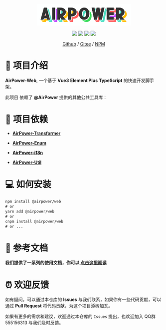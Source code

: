 <p align="center">
  <img width="300" src="./docs/airpower-bg.svg"/>
</p>

<p align="center">
  <img src="https://svg.hamm.cn?key=Lang&value=TypeScript&bg=green"/>
  <img src="https://svg.hamm.cn?key=Build&value=Vite"/>
  <img src="https://svg.hamm.cn?key=Base&value=Vue3"/>
  <img src="https://svg.hamm.cn?key=UI&value=ElementPlus"/>
</p>

<p align="center">
<a href="https://github.com/AirPowerTeam/AirPower-Web">Github</a> /
<a href="https://gitee.com/air-power/AirPower-Web">Gitee</a> /
<a href="https://www.npmjs.com/package/@airpower/web">NPM</a>
</p>

# 🎉 项目介绍

**AirPower-Web**, 一个基于 **Vue3** **Element Plus** **TypeScript** 的快速开发脚手架。

此项目 依赖了 **@AirPower** 提供的其他公共工具库：

# 🚗 项目依赖

- **[AirPower-Transformer](https://github.com/AirPowerTeam/AirPower-Transformer)**

- **[AirPower-Enum](https://github.com/AirPowerTeam/AirPower-Enum)**

- **[AirPower-i18n](https://github.com/AirPowerTeam/AirPower-i18n)**

- **[AirPower-Util](https://github.com/AirPowerTeam/AirPower-Util)**

# 💻 如何安装

```shell
npm install @airpower/web
# or
yarn add @airpower/web
# or
cnpm install @airpower/web
# or ...
```

# 📖 参考文档

**我们提供了一系列的使用文档，你可以 [点击这里阅读](docs/README.md)**

# ⏰ 欢迎反馈

如有疑问，可以通过本仓库的 **Issues** 与我们联系，如果你有一些代码贡献，可以通过 **Pull Request** 将代码贡献，为这个项目添砖加瓦。

如果有更多的需求和建议，欢迎通过本仓库的 `Issues` 提出，也欢迎加入 QQ群 555156313 与我们及时反馈。
